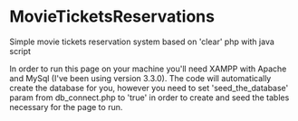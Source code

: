 # MovieTicketsReservations

Simple movie tickets reservation system based on 'clear' php with java script


In order to run this page on your machine you'll need XAMPP with Apache and MySql (I've been using version 3.3.0). The code will automatically create the database for you, 
however you need to set 'seed_the_database' param from db_connect.php to 'true' in order to create and seed the tables necessary for the page to run.









